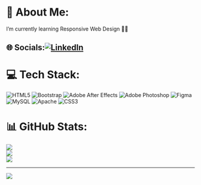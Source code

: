 # 💫 About Me:
I’m currently learning Responsive Web Design 🧑‍💻


## 🌐 Socials:[![LinkedIn](https://img.shields.io/badge/LinkedIn-%230077B5.svg?logo=linkedin&logoColor=white)](https://linkedin.com/in/Ángel-Arciniegas-dev) 

# 💻 Tech Stack:
![HTML5](https://img.shields.io/badge/html5-%23E34F26.svg?style=for-the-badge&logo=html5&logoColor=white) ![Bootstrap](https://img.shields.io/badge/bootstrap-%23563D7C.svg?style=for-the-badge&logo=bootstrap&logoColor=white) ![Adobe After Effects](https://img.shields.io/badge/Adobe%20After%20Effects-9999FF.svg?style=for-the-badge&logo=Adobe%20After%20Effects&logoColor=white) ![Adobe Photoshop](https://img.shields.io/badge/adobephotoshop-%2331A8FF.svg?style=for-the-badge&logo=adobephotoshop&logoColor=white) 	![Figma](https://img.shields.io/badge/figma-%23F24E1E.svg?style=for-the-badge&logo=figma&logoColor=white) ![MySQL](https://img.shields.io/badge/mysql-%2300f.svg?style=for-the-badge&logo=mysql&logoColor=white) ![Apache](https://img.shields.io/badge/apache-%23D42029.svg?style=for-the-badge&logo=apache&logoColor=white) ![CSS3](https://img.shields.io/badge/css3-%231572B6.svg?style=for-the-badge&logo=css3&logoColor=white)
# 📊 GitHub Stats:
![](https://github-readme-stats.vercel.app/api?username=Asaa-dev&theme=dark&hide_border=false&include_all_commits=false&count_private=false)<br/>
![](https://github-readme-streak-stats.herokuapp.com/?user=Asaa-dev&theme=dark&hide_border=false)<br/>
![](https://github-readme-stats.vercel.app/api/top-langs/?username=Asaa-dev&theme=dark&hide_border=false&include_all_commits=false&count_private=false&layout=compact)

---
[![](https://visitcount.itsvg.in/api?id=Asaa-dev&icon=0&color=8)](https://visitcount.itsvg.in)

<!-- Proudly created with GPRM ( https://gprm.itsvg.in ) -->

